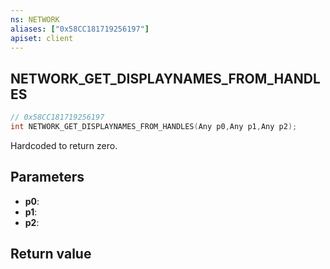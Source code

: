 ```yaml
---
ns: NETWORK
aliases: ["0x58CC181719256197"]
apiset: client
---
```

## NETWORK_GET_DISPLAYNAMES_FROM_HANDLES

```c
// 0x58CC181719256197
int NETWORK_GET_DISPLAYNAMES_FROM_HANDLES(Any p0,Any p1,Any p2);
```

Hardcoded to return zero.

## Parameters
* **p0**:
* **p1**:
* **p2**:

## Return value

